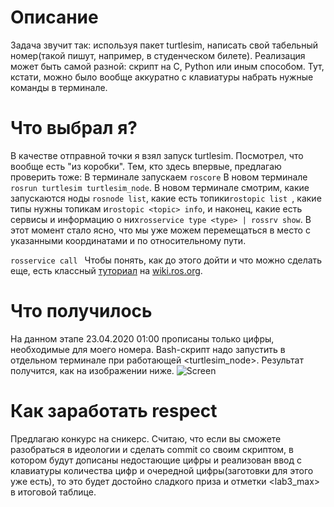 # Описание
Задача звучит так: используя пакет turtlesim, написать свой табельный номер(такой пишут, например, в студенческом билете). Реализация может быть самой разной: скрипт на С, Python или иным способом. Тут, кстати, можно было вообще аккуратно с клавиатуры набрать нужные команды в терминале.
# Что выбрал я?
В качестве отправной точки я взял запуск turtlesim. Посмотрел, что вообще есть "из коробки". Тем, кто здесь впервые, предлагаю проверить тоже:
В терминале запускаем ```roscore```
В новом терминале ```rosrun turtlesim turtlesim_node```. 
В новом терминале смотрим, какие запускаются ноды ```rosnode list```, какие есть топики```rostopic list ```, какие типы нужны топикам и```rostopic <topic> info```, и наконец, какие есть сервисы и информацию о них```rosservice type <type> | rossrv show```. В этот момент стало ясно, что мы уже можем перемещаться в место с указанными координатами и по относительному пути.

```rosservice call ```
Чтобы понять, как до этого дойти и что можно сделать еще, есть классный [туториал](http://wiki.ros.org/turtlesim/Tutorials/Rotating%20Left%20and%20Right) на [wiki.ros.org](http://wiki.ros.org).
# Что получилось
На данном этапе 23.04.2020 01:00 прописаны только цифры, необходимые для моего номера. Bash-cкрипт <run243906> надо запустить в отдельном терминале при работающей <turtlesim_node>. Результат получится, как на изображении ниже.
![Screen](Screenshot.png)
# Как заработать respect
Предлагаю конкурс на сникерс. Считаю, что если вы сможете разобраться в идеологии и сделать commit со своим скриптом, в котором будут дописаны недостающие цифры и реализован ввод с клавиатуры количества цифр и очередной цифры(заготовки для этого уже есть), то это будет достойно сладкого приза и отметки <lab3_max> в итоговой таблице.